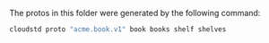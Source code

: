 The protos in this folder were generated by the following command:

```sh
cloudstd proto "acme.book.v1" book books shelf shelves
```

